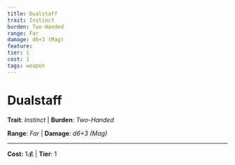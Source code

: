 ```yaml
---
title: Dualstaff
trait: Instinct
burden: Two-Handed
range: Far
damage: d6+3 (Mag)
feature: 
tier: 1
cost: 1
tags: weapon
---
```

# Dualstaff

**Trait**: _Instinct_ | **Burden**: _Two-Handed_

**Range**: _Far_ | **Damage**: _d6+3 (Mag)_

___
**Cost:** 1💰 | **Tier**: 1
